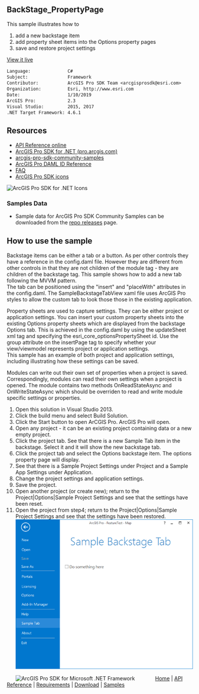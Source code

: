 ## BackStage_PropertyPage

<!-- TODO: Write a brief abstract explaining this sample -->
This sample illustrates how to   
  
1. add a new backstage item    
2. add property sheet items into the Options property pages  
3. save and restore project settings  
  


<a href="http://pro.arcgis.com/en/pro-app/sdk/" target="_blank">View it live</a>

<!-- TODO: Fill this section below with metadata about this sample-->
```
Language:              C#
Subject:               Framework
Contributor:           ArcGIS Pro SDK Team <arcgisprosdk@esri.com>
Organization:          Esri, http://www.esri.com
Date:                  1/10/2019
ArcGIS Pro:            2.3
Visual Studio:         2015, 2017
.NET Target Framework: 4.6.1
```

## Resources

* [API Reference online](https://pro.arcgis.com/en/pro-app/sdk/api-reference)
* <a href="https://pro.arcgis.com/en/pro-app/sdk/" target="_blank">ArcGIS Pro SDK for .NET (pro.arcgis.com)</a>
* [arcgis-pro-sdk-community-samples](https://github.com/Esri/arcgis-pro-sdk-community-samples)
* [ArcGIS Pro DAML ID Reference](https://github.com/Esri/arcgis-pro-sdk/wiki/ArcGIS-Pro-DAML-ID-Reference)
* [FAQ](https://github.com/Esri/arcgis-pro-sdk/wiki/FAQ)
* [ArcGIS Pro SDK icons](https://github.com/Esri/arcgis-pro-sdk/releases/tag/2.3.0.15769)

![ArcGIS Pro SDK for .NET Icons](https://Esri.github.io/arcgis-pro-sdk/images/Home/Image-of-icons.png  "ArcGIS Pro SDK Icons")

### Samples Data

* Sample data for ArcGIS Pro SDK Community Samples can be downloaded from the [repo releases](https://github.com/Esri/arcgis-pro-sdk-community-samples/releases) page.  

## How to use the sample
<!-- TODO: Explain how this sample can be used. To use images in this section, create the image file in your sample project's screenshots folder. Use relative url to link to this image using this syntax: ![My sample Image](FacePage/SampleImage.png) -->
Backstage items can be either a tab or a button. As per other controls they have a reference in the config.daml file.  However they are different from other controls  in that they are not children of the module tag - they are children of the backstage tag. This sample shows how to add a new tab following the MVVM pattern.   
The tab can be positioned using the "insert" and "placeWith" attributes in the config.daml.  The SampleBackstageTabView xaml file uses ArcGIS Pro styles to  allow the custom tab to look those those in the existing application.  
  
Property sheets are used to capture settings. They can be either project or application settings. You can insert your custom property sheets into the existing Options property sheets which are displayed from the backstage Options tab.  This is achieved in the config.daml by using the updateSheet xml tag and specifying the  esri_core_optionsPropertySheet id.  Use the group attribute on the insertPage tag to specify whether your view/viewmodel represents project or application settings.   
This sample has an example of both project and application settings, including illustrating how these settings can be saved.   

  
Modules can write out their own set of properties when a project is saved. Correspondingly, modules can read their own settings when a project is opened.  The module contains two methods OnReadStateAsync and OnWriteStateAsync which should be overriden to read and write module specific settings or properties.   

  
  
1. Open this solution in Visual Studio 2013.    
1. Click the build menu and select Build Solution.  
1. Click the Start button to open ArCGIS Pro.  ArcGIS Pro will open.  
1. Open any project - it can be an existing project containing data or a new empty project.  
1. Click the project tab.  See that there is a new Sample Tab item in the backstage.  Select it and it will show the new backstage tab.  
1. Click the project tab and select the Options backstage item.  The options property page will display.  
1. See that there is a Sample Project Settings under Project and a Sample App Settings under Application.   
1. Change the project settings and application settings.   
1. Save the project.  
1. Open another project (or create new); return to the Project|Options|Sample Project Settings and see that the settings have been reset.  
1. Open the project from step4; return to the Project|Options|Sample Project Settings and see that the settings have been restored.  
![UI](Screenshots/Screen.png)  
  


<!-- End -->

&nbsp;&nbsp;&nbsp;&nbsp;&nbsp;&nbsp;<img src="https://esri.github.io/arcgis-pro-sdk/images/ArcGISPro.png"  alt="ArcGIS Pro SDK for Microsoft .NET Framework" height = "20" width = "20" align="top"  >
&nbsp;&nbsp;&nbsp;&nbsp;&nbsp;&nbsp;&nbsp;&nbsp;&nbsp;&nbsp;&nbsp;&nbsp;
[Home](https://github.com/Esri/arcgis-pro-sdk/wiki) | <a href="https://pro.arcgis.com/en/pro-app/sdk/api-reference" target="_blank">API Reference</a> | [Requirements](https://github.com/Esri/arcgis-pro-sdk/wiki#requirements) | [Download](https://github.com/Esri/arcgis-pro-sdk/wiki#installing-arcgis-pro-sdk-for-net) | <a href="https://github.com/esri/arcgis-pro-sdk-community-samples" target="_blank">Samples</a>
